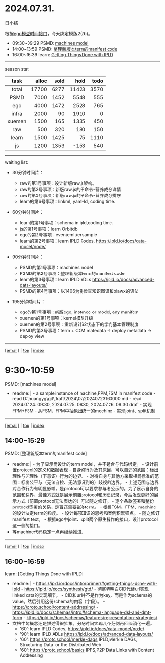 # 2024.07.31.
日小结

<a id="top"></a>
根据[ego模型时间接口](https://gitee.com/hyg/blog/blob/master/timeflow.md)，今天绑定模版2(2b)。

<a id="index"></a>
- 09:30~09:29	PSMD: [machines model](#20240731093000)
- 14:00~13:59	PSMD: [整理新版本term的manifest code](#20240731140000)
- 16:00~16:39	learn: [Getting Things Done with IPLD](#20240731160000)

---
season stat:

| task | alloc | sold | hold | todo |
| :---: | ---: | ---: | ---: | ---: |
| total | 17700 | 6277 | 11423 | 3570 |
| PSMD | 7000 | 1452 | 5548 | 555 |
| ego | 4000 | 1472 | 2528 | 765 |
| infra | 2000 | 90 | 1910 | 0 |
| xuemen | 1500 | 165 | 1335 | 450 |
| raw | 500 | 320 | 180 | 150 |
| learn | 1500 | 1425 | 75 | 1110 |
| js | 1200 | 1353 | -153 | 540 |

---
waiting list:


- 30分钟时间片：
  - raw的第1号事项：设计新版raw.js架构。
  - raw的第2号事项：新版raw.js的子命令-营养成分详情
  - raw的第3号事项：新版raw.js的子命令-营养成分排序
  - learn的第6号事项：linkml, yaml-ld, coding time.

- 60分钟时间片：
  - learn的第1号事项：schema in ipld,coding time.
  - js的第1号事项：learn Orbitdb
  - ego的第2号事项：eventemitter sample
  - learn的第2号事项：learn IPLD Codes, https://ipld.io/docs/data-model/node/

- 90分钟时间片：
  - PSMD的第1号事项：machines model
  - PSMD的第2号事项：整理新版本term的manifest code
  - learn的第3号事项：learn IPLD ADLs https://ipld.io/docs/advanced-data-layouts/
  - PSMD的第4号事项：以1406为例检查知识图谱和blawx的语法

- 195分钟时间片：
  - ego的第1号事项：新版ego, instance or model, any manifest
  - xuemen的第1号事项：kernel模型升级
  - xuemen的第2号事项：重新设计S2状态下的学门基本管理制度
  - PSMD的第3号事项：term + COM matedata -> deploy metadata -> deploy view

---
<a href="mailto:huangyg@mars22.com?subject=关于2024.07.31.[machines model]任务&body=日期: 2024.07.31.%0D%0A序号: 5%0D%0A手稿:../../draft/2024/07/20240731093000.md%0D%0A---请勿修改邮件主题及以上内容 从下一行开始写您的想法---%0D%0A">[email]</a> | [top](#top) | [index](#index)
<a id="20240731093000"></a>
# 9:30~10:59
PSMD: [machines model]

- readme: |
      - a sample instance of machine,FPM,FSM in manifest code 
      - read D:\huangyg\git\draft\2024\07\20240723160000.md
      - read 2024.07.24. 09:30, 2024.07.25. 09:30, 2024.07.26. 09:30 draft
      - 实现FPM+FSM
      - 从FSM、FPM中抽象出统一的mechine
      - 实现joint、split机制

---
<a href="mailto:huangyg@mars22.com?subject=关于2024.07.31.[整理新版本term的manifest code]任务&body=日期: 2024.07.31.%0D%0A序号: 7%0D%0A手稿:../../draft/2024/07/20240731140000.md%0D%0A---请勿修改邮件主题及以上内容 从下一行开始写您的想法---%0D%0A">[email]</a> | [top](#top) | [index](#index)
<a id="20240731140000"></a>
## 14:00~15:29
PSMD: [整理新版本term的manifest code]

- readme: |
      - 为了显示而设计的term model，并不适合与代码绑定。
      - 设计前置protocol的定义和数据表现
        - 自身的行为及其原因，可以自述的范围：标出理性与非理性（下意识）行为的边界。
        - 对待自身与其他方采取相同标准的范围：标出公平与（无法自控、无法意识到的）歧视的边界。
        - 上述范围与边界对合作行为有明显影响，是protocol可以要求参与者公示的。为了展示自身的范围和边界，最佳方式就是展示前置protocol和历史记录，今后发现更好的展示方式（前置protocol无法表达的）可以随之修订。
      - 逐个条款签署和整份protocol签署的关系，是否还需要嵌套term。
        - 根据FSM、FPM、machine的设计决定term的粒度。
        - 设计每项知识的思考和案例积累锚点。
      - 随之修订manifest text。
      - 根据ego中joint、split两个原生操作的接口，设计protocol这一侧的接口。
- 等machine代码稳定一点再继续推进。

---
<a href="mailto:huangyg@mars22.com?subject=关于2024.07.31.[Getting Things Done with IPLD]任务&body=日期: 2024.07.31.%0D%0A序号: 9%0D%0A手稿:../../draft/2024/07/20240731160000.md%0D%0A---请勿修改邮件主题及以上内容 从下一行开始写您的想法---%0D%0A">[email]</a> | [top](#top) | [index](#index)
<a id="20240731160000"></a>
## 16:00~16:59
learn: [Getting Things Done with IPLD]

- readme: |
      - https://ipld.io/docs/intro/primer/#getting-things-done-with-ipld
        - https://ipld.io/docs/synthesis/gtd/
      - 彻底弄明白CID代替url实现linked data的实现细节。
        - CID和url并不是作为key，而是作为schema的value。然后引用这份schema的内容（字段）。
        - https://proto.school/content-addressing/
      - https://ipld.io/docs/schemas/intro/#schema-language-dsl-and-dmt-form
      - https://ipld.io/docs/schemas/features/representation-strategies/
- 文档中的概念还是描述得很抽象，分配时间实现几个范例再回头消化一遍。
    - '60': learn IPLD Codes, https://ipld.io/docs/data-model/node/
    - '90': learn IPLD ADLs https://ipld.io/docs/advanced-data-layouts/
    - '60': https://proto.school/merkle-dags IPLD,Merkle DAGs, Structuring Data for the Distributed Web 
    - '60': https://proto.school/basics  IPFS,P2P Data Links with Content Addressing 
